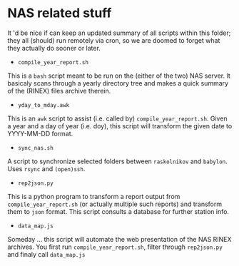 # NAS related stuff

It 'd be nice if can keep an updated summary of all scripts within this folder;
they all (should) run remotely via cron, so we are doomed to forget what they
actually do sooner or later.

* `compile_year_report.sh`

This is a `bash` script meant to be run on the (either of the two) NAS server. It
basicaly scans through a yearly directory tree and makes a quick summary of the (RINEX) files
archive therein.

* `yday_to_mday.awk`

This is an `awk` script to assist (i.e. called by) `compile_year_report.sh`. Given a year and a day 
of year (i.e. doy), this script will transform the given date to YYYY-MM-DD format.

* `sync_nas.sh`

A script to synchronize selected folders between `raskolnikov` and `babylon`. Uses `rsync` and
`(open)ssh`.

* `rep2json.py`

This is a python program to transform a report output from `compile_year_report.sh` (or actually multiple
such reports) and transform them to `json` format. This script consults a database for further station
info.

* `data_map.js`

Someday ... this script will automate the web presentation of the NAS RINEX archives. You first run
`compile_year_report.sh`, filter through `rep2json.py` and finaly call `data_map.js`
